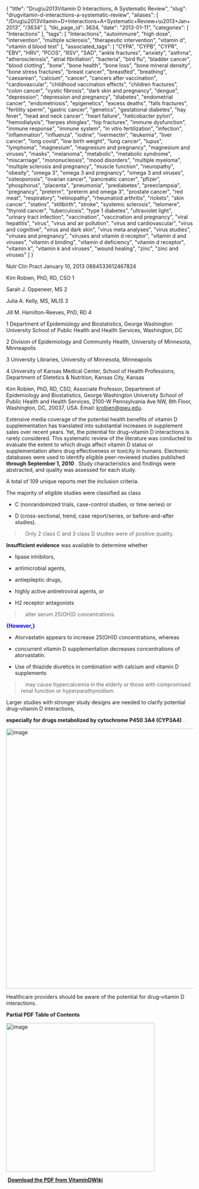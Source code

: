 {
    "title": "Drug\u2013Vitamin D Interactions, A Systematic Review",
    "slug": "drugvitamin-d-interactions-a-systematic-review",
    "aliases": [
        "/Drug\u2013Vitamin+D+Interactions+A+Systematic+Review+\u2013+Jan+2013",
        "/3634"
    ],
    "tiki_page_id": 3634,
    "date": "2013-01-11",
    "categories": [
        "Interactions"
    ],
    "tags": [
        "Interactions",
        "autoimmune",
        "high dose",
        "intervention",
        "multiple sclerosis",
        "therapeutic intervention",
        "vitamin d",
        "vitamin d blood test"
    ],
    "associated_tags": [
        "CYPA",
        "CYPB",
        "CYPR",
        "EBV",
        "HRV",
        "PCOS",
        "RSV",
        "SAD",
        "ankle fractures",
        "anxiety",
        "asthma",
        "atherosclerosis",
        "atrial fibrillation",
        "bacteria",
        "bird flu",
        "bladder cancer",
        "blood clotting",
        "bone",
        "bone health",
        "bone loss",
        "bone mineral density",
        "bone stress fractures",
        "breast cancer",
        "breastfed",
        "breathing",
        "caesarean",
        "calcium",
        "cancer",
        "cancers after vaccination",
        "cardiovascular",
        "childhood vaccination effects",
        "children fractures",
        "colon cancer",
        "cystic fibrosis",
        "dark skin and pregnancy",
        "dengue",
        "depression",
        "depression and pregnancy",
        "diabetes",
        "endometrial cancer",
        "endometriosis",
        "epigenetics",
        "excess deaths",
        "falls fractures",
        "fertility sperm",
        "gastric cancer",
        "genetics",
        "gestational diabetes",
        "hay fever",
        "head and neck cancer",
        "heart failure",
        "helicobacter pylori",
        "hemodialysis",
        "herpes shingles",
        "hip fractures",
        "immune dysfunction",
        "immune response",
        "immune system",
        "in vitro fertilization",
        "infection",
        "inflammation",
        "influenza",
        "iodine",
        "ivermectin",
        "leukemia",
        "liver cancer",
        "long covid",
        "low birth weight",
        "lung cancer",
        "lupus",
        "lymphoma",
        "magnesium",
        "magnesium and pregnancy",
        "magnesium and viruses",
        "masks",
        "melanoma",
        "metabolic",
        "metabolic syndrome",
        "miscarriage",
        "mononucleosis",
        "mood disorders",
        "multiple myeloma",
        "multiple sclerosis and pregnancy",
        "muscle function",
        "neuropathy",
        "obesity",
        "omega 3",
        "omega 3 and pregnancy",
        "omega 3 and viruses",
        "osteoporosis",
        "ovarian cancer",
        "pancreatic cancer",
        "pfizer",
        "phosphorus",
        "placenta",
        "pneumonia",
        "prediabetes",
        "preeclampsia",
        "pregnancy",
        "preterm",
        "preterm and omega 3",
        "prostate cancer",
        "red meat",
        "respiratory",
        "retinopathy",
        "rheumatoid arthritis",
        "rickets",
        "skin cancer",
        "statins",
        "stillbirth",
        "stroke",
        "systemic sclerosis",
        "telomere",
        "thyroid cancer",
        "tuberculosis",
        "type 1 diabetes",
        "ultraviolet light",
        "urinary tract infection",
        "vaccination",
        "vaccination and pregnancy",
        "viral hepatitis",
        "virus",
        "virus and air pollution",
        "virus and cardiovascular",
        "virus and cognitive",
        "virus and dark skin",
        "virus meta analyses",
        "virus studies",
        "viruses and pregnancy",
        "viruses and vitamin d receptor",
        "vitamin d and viruses",
        "vitamin d binding",
        "vitamin d deficiency",
        "vitamin d receptor",
        "vitamin k",
        "vitamin k and viruses",
        "wound healing",
        "zinc",
        "zinc and viruses"
    ]
}


Nutr Clin Pract January 10, 2013 0884533612467824

Kim Robien, PhD, RD, CSO 1

Sarah J. Oppeneer, MS 2

Julia A. Kelly, MS, MLIS 3

Jill M. Hamilton-Reeves, PhD, RD 4

1 Department of Epidemiology and Biostatistics, George Washington University School of Public Health and Health Services, Washington, DC

2 Division of Epidemiology and Community Health, University of Minnesota, Minneapolis

3 University Libraries, University of Minnesota, Minneapolis

4 University of Kansas Medical Center, School of Health Professions, Department of Dietetics & Nutrition, Kansas City, Kansas

Kim Robien, PhD, RD, CSO, Associate Professor, Department of Epidemiology and Biostatistics, George Washington University School of Public Health and Health Services, 2100-W Pennsylvania Ave NW, 8th Floor, Washington, DC, 20037, USA. Email: krobien@gwu.edu.

Extensive media coverage of the potential health benefits of vitamin D supplementation has translated into substantial increases in supplement sales over recent years. Yet, the potential for drug–vitamin D interactions is rarely considered. This systematic review of the literature was conducted to evaluate the extent to which drugs affect vitamin D status or supplementation alters drug effectiveness or toxicity in humans. Electronic databases were used to identify eligible peer-reviewed studies published  **through September 1, 2010** . Study characteristics and findings were abstracted, and quality was assessed for each study. 

A total of 109 unique reports met the inclusion criteria. 

The majority of eligible studies were classified as class

* C (nonrandomized trials, case-control studies, or time series) or 

* D (cross-sectional, trend, case report/series, or before-and-after studies). 

> &nbsp; &nbsp;Only 2 class C and 3 class D studies were of positive quality. 

 **Insufficient evidence**  was available to determine whether 

* lipase inhibitors, 

* antimicrobial agents, 

* antiepileptic drugs, 

* highly active antiretroviral agents, or 

* H2 receptor antagonists 

> &nbsp; &nbsp;alter serum 25(OH)D concentrations. 

 **<span style="color:#00F;">{However,}</span>** 

* Atorvastatin appears to increase 25(OH)D concentrations, whereas 

* concurrent vitamin D supplementation decreases concentrations of atorvastatin. 

* Use of thiazide diuretics in combination with calcium and vitamin D supplements 

> &nbsp; &nbsp;may cause hypercalcemia in the elderly or those with compromised renal function or hyperparathyroidism. 

Larger studies with stronger study designs are needed to clarify potential drug–vitamin D interactions, 

 **especially for drugs metabolized by cytochrome P450 3A4 (CYP3A4)** . 

<img src="https://d378j1rmrlek7x.cloudfront.net/attachments/jpeg/intractions.jpg" alt="image" width="700">

Healthcare providers should be aware of the potential for drug–vitamin D interactions.

 **Partial PDF Table of Contents** 

<img src="https://d378j1rmrlek7x.cloudfront.net/attachments/jpeg/interactions-toc.jpg" alt="image" width="400">

 **<i class="fas fa-file-pdf" style="margin-right: 0.3em;"></i><a href="https://d378j1rmrlek7x.cloudfront.net/attachments/pdf/drug-vitamin-d-interactions.pdf">Download the PDF from VitaminDWiki</a>**